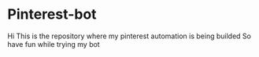 # Pinterest-bot
Hi This is the repository where my pinterest automation is being builded So have fun while trying my bot
